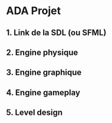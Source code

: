 # ADA Projet



## 1. Link de la SDL (ou SFML) 





## 2. Engine physique





## 3. Engine graphique





## 4. Engine gameplay





## 5. Level design



